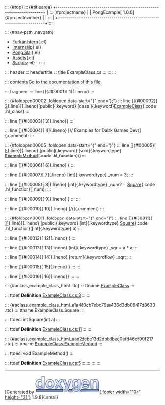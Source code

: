 ::: {#top}
::: {#titlearea}
+-----------------------------------------------------------------------+
| ::: {#projectname}                                                    |
| PongExample[ 1.0.0]{#projectnumber}                                   |
| :::                                                                   |
+-----------------------------------------------------------------------+
:::

::: {#nav-path .navpath}
-   [FurkanIntern](dir_1dcde7ea5adb4470e937f2f1c0036389.html){.el}
-   [Internship](dir_db18fc5b59b71647f21f3d49fd35b7b1.html){.el}
-   [Pong Staj](dir_7f2202f332a95df5c6e50699b596c7b9.html){.el}
-   [Assets](dir_b7568e80c0eb65df54ebd3d006b23e5e.html){.el}
-   [Scripts](dir_97d71e10d40891aefe860af68a8d9ea5.html){.el}
:::
:::

::: header
::: headertitle
::: title
ExampleClass.cs
:::
:::
:::

::: contents
[Go to the documentation of this file.](_example_class_8cs.html)

::: fragment
::: line
[]{#l00001}[ 1]{.lineno}
:::

::: {#foldopen00002 .foldopen data-start="{" end="};"}
::: line
[]{#l00002}[
[2](class_example_class.html){.line}]{.lineno}[public]{.keyword} [class
]{.keyword}[ExampleClass](class_example_class.html){.code .hl_class}
:::

::: line
[]{#l00003}[ 3]{.lineno}{
:::

::: line
[]{#l00004}[ 4]{.lineno} [// Examples for Dalak Games Devs]{.comment}
:::

::: {#foldopen00005 .foldopen data-start="{" end="}"}
::: line
[]{#l00005}[
[5](class_example_class.html#aad2debe13d2dbbdbec0efd46c590f217){.line}]{.lineno}
[public]{.keyword} [void]{.keywordtype}
[ExampleMethod](class_example_class.html#aad2debe13d2dbbdbec0efd46c590f217){.code
.hl_function}()
:::

::: line
[]{#l00006}[ 6]{.lineno} {
:::

::: line
[]{#l00007}[ 7]{.lineno} [int]{.keywordtype} \_num = 3;
:::

::: line
[]{#l00008}[ 8]{.lineno} [int]{.keywordtype} \_num2 =
[Square](class_example_class.html#a1a480cb7ebc79aa436d3db06417d8630){.code
.hl_function}(\_num);
:::

::: line
[]{#l00009}[ 9]{.lineno} }
:::
:::

::: line
[]{#l00010}[ 10]{.lineno} [//]{.comment}
:::

::: {#foldopen00011 .foldopen data-start="{" end="}"}
::: line
[]{#l00011}[
[11](class_example_class.html#a1a480cb7ebc79aa436d3db06417d8630){.line}]{.lineno}
[public]{.keyword} [int]{.keywordtype}
[Square](class_example_class.html#a1a480cb7ebc79aa436d3db06417d8630){.code
.hl_function}([int]{.keywordtype} a)
:::

::: line
[]{#l00012}[ 12]{.lineno} {
:::

::: line
[]{#l00013}[ 13]{.lineno} [int]{.keywordtype} \_sqr = a \* a;
:::

::: line
[]{#l00014}[ 14]{.lineno} [return]{.keywordflow} \_sqr;
:::

::: line
[]{#l00015}[ 15]{.lineno} }
:::
:::

::: line
[]{#l00016}[ 16]{.lineno}}
:::
:::

::: {#aclass_example_class_html .ttc}
::: ttname
[ExampleClass](class_example_class.html)
:::

::: ttdef
**Definition**
[ExampleClass.cs:3](_example_class_8cs_source.html#l00002)
:::
:::

::: {#aclass_example_class_html_a1a480cb7ebc79aa436d3db06417d8630 .ttc}
::: ttname
[ExampleClass.Square](class_example_class.html#a1a480cb7ebc79aa436d3db06417d8630)
:::

::: ttdeci
int Square(int a)
:::

::: ttdef
**Definition**
[ExampleClass.cs:11](_example_class_8cs_source.html#l00011)
:::
:::

::: {#aclass_example_class_html_aad2debe13d2dbbdbec0efd46c590f217 .ttc}
::: ttname
[ExampleClass.ExampleMethod](class_example_class.html#aad2debe13d2dbbdbec0efd46c590f217)
:::

::: ttdeci
void ExampleMethod()
:::

::: ttdef
**Definition**
[ExampleClass.cs:5](_example_class_8cs_source.html#l00005)
:::
:::
:::
:::

------------------------------------------------------------------------

[Generated by [![doxygen](doxygen.svg){.footer width="104"
height="31"}](https://www.doxygen.org/index.html) 1.9.8]{.small}
